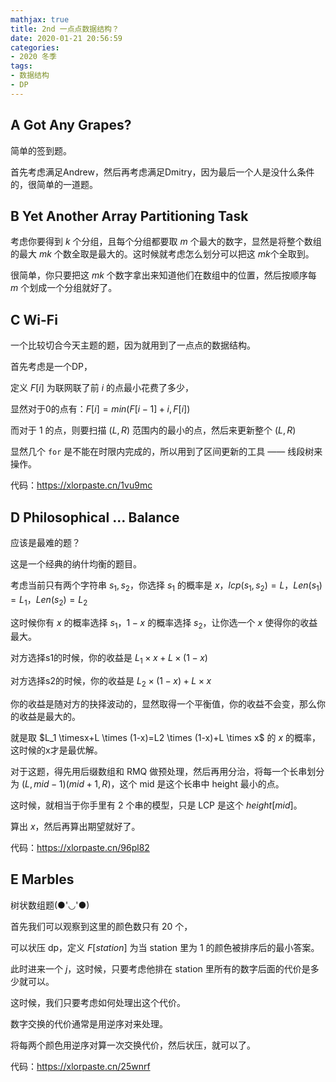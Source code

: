 ```yaml
---
mathjax: true
title: 2nd 一点点数据结构？
date: 2020-01-21 20:56:59
categories:
- 2020 冬季
tags:
- 数据结构
- DP
---
```


## A Got Any Grapes?

简单的签到题。

首先考虑满足Andrew，然后再考虑满足Dmitry，因为最后一个人是没什么条件的，很简单的一道题。

## B Yet Another Array Partitioning Task

考虑你要得到 $k$ 个分组，且每个分组都要取 $m$ 个最大的数字，显然是将整个数组的最大 $mk$ 个数全取是最大的。这时候就考虑怎么划分可以把这 $mk$个全取到。

很简单，你只要把这 $mk$ 个数字拿出来知道他们在数组中的位置，然后按顺序每 $m$ 个划成一个分组就好了。

## C Wi-Fi

一个比较切合今天主题的题，因为就用到了一点点的数据结构。

首先考虑是一个DP，

定义 $F[i]$ 为联网联了前 $i$ 的点最小花费了多少，

显然对于0的点有：$F[i]=min(F[i-1]+i,F[i])$

而对于 $1$ 的点，则要扫描 $(L,R)$ 范围内的最小的点，然后来更新整个 $(L,R)$

显然几个 `for` 是不能在时限内完成的，所以用到了区间更新的工具 —— 线段树来操作。

代码：https://xlorpaste.cn/1vu9mc

## D Philosophical … Balance

应该是最难的题？

这是一个经典的纳什均衡的题目。

考虑当前只有两个字符串 $s_1,s_2$，你选择 $s_1$ 的概率是 $x$，$lcp(s_1,s_2)=L$，$Len(s_1)=L_1$，$Len(s_2)=L_2$

这时候你有 $x$ 的概率选择 $s_1$，$1-x$ 的概率选择 $s_2$，让你选一个 $x$ 使得你的收益最大。

对方选择s1的时候，你的收益是 $L_1 \times x+L \times (1-x)$

对方选择s2的时候，你的收益是 $L_2 \times (1-x)+L \times x$

你的收益是随对方的抉择波动的，显然取得一个平衡值，你的收益不会变，那么你的收益是最大的。

就是取 $L_1 \timesx+L \times (1-x)=L2 \times (1-x)+L \times x$ 的 $x$ 的概率，这时候的x才是最优解。

对于这题，得先用后缀数组和 RMQ 做预处理，然后再用分治，将每一个长串划分为 $(L,mid-1)(mid+1,R)$，这个 mid 是这个长串中 height 最小的点。

这时候，就相当于你手里有 $2$ 个串的模型，只是 LCP 是这个 $height[mid]$。

算出 $x$，然后再算出期望就好了。

代码：https://xlorpaste.cn/96pl82

## E Marbles

树状数组题(●'◡'●)

首先我们可以观察到这里的颜色数只有 $20$ 个，

可以状压 dp，定义 $F[station]$ 为当 station 里为 $1$ 的颜色被排序后的最小答案。

此时进来一个 $j$，这时候，只要考虑他排在 station 里所有的数字后面的代价是多少就可以。

这时候，我们只要考虑如何处理出这个代价。

数字交换的代价通常是用逆序对来处理。

将每两个颜色用逆序对算一次交换代价，然后状压，就可以了。

代码：https://xlorpaste.cn/25wnrf
